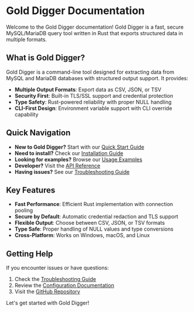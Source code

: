 # Gold Digger Documentation

Welcome to the Gold Digger documentation! Gold Digger is a fast, secure MySQL/MariaDB query tool written in Rust that exports structured data in multiple formats.

## What is Gold Digger?

Gold Digger is a command-line tool designed for extracting data from MySQL and MariaDB databases with structured output support. It provides:

- **Multiple Output Formats**: Export data as CSV, JSON, or TSV
- **Security First**: Built-in TLS/SSL support and credential protection
- **Type Safety**: Rust-powered reliability with proper NULL handling
- **CLI-First Design**: Environment variable support with CLI override capability

## Quick Navigation

- **New to Gold Digger?** Start with our [Quick Start Guide](usage/quick-start.md)
- **Need to install?** Check our [Installation Guide](installation/README.md)
- **Looking for examples?** Browse our [Usage Examples](usage/examples.md)
- **Developer?** Visit the [API Reference](development/api-reference.md)
- **Having issues?** See our [Troubleshooting Guide](troubleshooting/README.md)

## Key Features

- **Fast Performance**: Efficient Rust implementation with connection pooling
- **Secure by Default**: Automatic credential redaction and TLS support
- **Flexible Output**: Choose between CSV, JSON, or TSV formats
- **Type Safe**: Proper handling of NULL values and type conversions
- **Cross-Platform**: Works on Windows, macOS, and Linux

## Getting Help

If you encounter issues or have questions:

1. Check the [Troubleshooting Guide](troubleshooting/README.md)
2. Review the [Configuration Documentation](usage/configuration.md)
3. Visit the [GitHub Repository](https://github.com/UncleSp1d3r/gold_digger)

Let's get started with Gold Digger!

